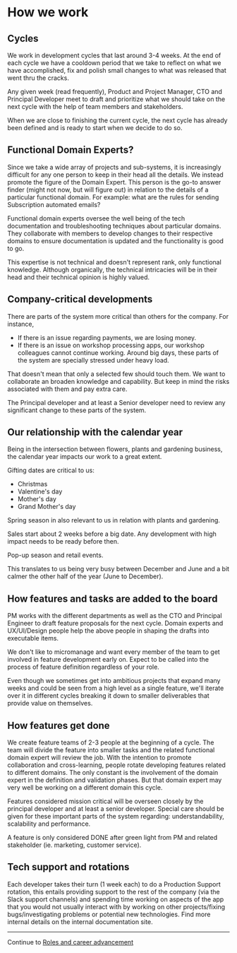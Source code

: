 # How we work

## Cycles
We work in development cycles that last around 3-4 weeks.
At the end of each cycle we have a cooldown period that we take to reflect on what we have accomplished, fix and polish small changes to what was released that went thru the cracks.

Any given week (read frequently), Product and Project Manager, CTO and Principal Developer meet to draft and prioritize what we should take on the next cycle with the help of team members and stakeholders.

When we are close to finishing the current cycle, the next cycle has already been defined and is ready to start when we decide to do so.

## Functional Domain Experts?
Since we take a wide array of projects and sub-systems, it is increasingly difficult for any one person to keep in their head all the details.
We instead promote the figure of the Domain Expert. This person is the go-to answer finder (might not now, but will figure out) in relation to the details of a particular functional domain. For example: what are the rules for sending Subscription automated emails?

Functional domain experts oversee the well being of the tech documentation and troubleshooting techniques about particular domains. They collaborate with members to develop changes to their respective domains to ensure documentation is updated and the functionality is good to go.

This expertise is not technical and doesn't represent rank, only functional knowledge. Although organically, the technical intricacies will be in their head and their technical opinion is highly valued.

## Company-critical developments
There are parts of the system more critical than others for the company. For instance,
- If there is an issue regarding payments, we are losing money.
- If there is an issue on workshop processing apps, our workshop colleagues cannot continue working.
Around big days, these parts of the system are specially stressed under heavy load.

That doesn't mean that only a selected few should touch them. We want to collaborate an broaden knowledge and capability. But keep in mind the risks associated with them and pay extra care.

The Principal developer and at least a Senior developer need to review any significant change to these parts of the system.

## Our relationship with the calendar year
Being in the intersection between flowers, plants and gardening business, the calendar year impacts our work to a great extent.

Gifting dates are critical to us:
- Christmas
- Valentine's day
- Mother's day
- Grand Mother's day

Spring season in also relevant to us in relation with plants and gardening.

Sales start about 2 weeks before a big date. Any development with high impact needs to be ready before then.

Pop-up season and retail events.

This translates to us being very busy between December and June and a bit calmer the other half of the year (June to December).

## How features and tasks are added to the board
PM works with the different departments as well as the CTO and Principal Engineer to draft feature proposals for the next cycle.
Domain experts and UX/UI/Design people help the above people in shaping the drafts into executable items.

We don't like to micromanage and want every member of the team to get involved in feature development early on. Expect to be called into the process of feature definition regardless of your role.

Even though we sometimes get into ambitious projects that expand many weeks and could be seen from a high level as a single feature, we'll iterate over it in different cycles breaking it down to smaller deliverables that provide value on themselves.

## How features get done
We create feature teams of 2-3 people at the beginning of a cycle.
The team will divide the feature into smaller tasks and the related functional domain expert will review the job.
With the intention to promote collaboration and cross-learning, people rotate developing features related to different domains. The only constant is the involvement of the domain expert in the definition and validation phases. But that domain expert may very well be working on a different domain this cycle.

Features considered mission critical will be overseen closely by the principal developer and at least a senior developer. Special care should be given for these important parts of the system regarding: understandability, scalability and performance.

A feature is only considered DONE after green light from PM and related stakeholder (ie. marketing, customer service).

## Tech support and rotations
Each developer takes their turn (1 week each) to do a Production Support rotation, this entails providing support to the rest of the company (via the Slack support channels) and spending time working on aspects of the app that you would not usually interact with by working on other projects/fixing bugs/investigating problems or potential new technologies.
Find more internal details on the internal documentation site.

---

Continue to [Roles and career advancement](roles_and_career_advancement.md)
